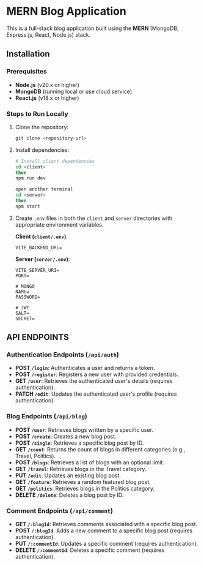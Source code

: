 # MERN Blog Application

This is a full-stack blog application built using the **MERN** (MongoDB, Express.js, React, Node.js) stack.

## Installation

### Prerequisites

- **Node.js** (v20.x or higher)
- **MongoDB** (running local or use cloud service)
- **React.js** (v18.x or higher)

### Steps to Run Locally

1. Clone the repository:

   ```bash
   git clone <repository-url>
   ```

2. Install dependencies:

   ```bash
   # Install client dependencies
   cd <client>
   then
   npm run dev

   open another terminal
   cd <server>
   then
   npm start
   ```

3. Create `.env` files in both the `client` and `server` directories with appropriate environment variables.

   **Client (`client/.env`)**:

   ```
   VITE_BACKEND_URL=
   ```

   **Server (`server/.env`)**:

   ```
   VITE_SERVER_URI=
   PORT=

   # MONGO
   NAME=
   PASSWORD=

   # JWT
   SALT=
   SECRET=
   ```

## API ENDPOINTS

### Authentication Endpoints (`/api/auth`)

- **POST `/login`**: Authenticates a user and returns a token.
- **POST `/register`**: Registers a new user with provided credentials.
- **GET `/user`**: Retrieves the authenticated user's details (requires authentication).
- **PATCH `/edit`**: Updates the authenticated user's profile (requires authentication).

### Blog Endpoints (`/api/blog`)

- **POST `/user`**: Retrieves blogs written by a specific user.
- **POST `/create`**: Creates a new blog post.
- **POST `/single`**: Retrieves a specific blog post by ID.
- **GET `/count`**: Returns the count of blogs in different categories (e.g., Travel, Politics).
- **POST `/blogs`**: Retrieves a list of blogs with an optional limit.
- **GET `/travel`**: Retrieves blogs in the Travel category.
- **PUT `/edit`**: Updates an existing blog post.
- **GET `/feature`**: Retrieves a random featured blog post.
- **GET `/politics`**: Retrieves blogs in the Politics category.
- **DELETE `/delete`**: Deletes a blog post by ID.

### Comment Endpoints (`/api/comment`)

- **GET `/:blogId`**: Retrieves comments associated with a specific blog post.
- **POST `/:blogId`**: Adds a new comment to a specific blog post (requires authentication).
- **PUT `/:commentId`**: Updates a specific comment (requires authentication).
- **DELETE `/:commentId`**: Deletes a specific comment (requires authentication).
